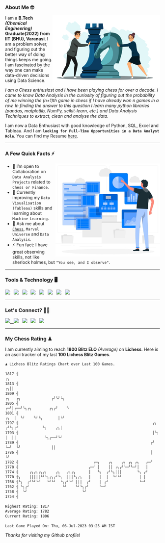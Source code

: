 ### About Me 🤓
<img align="right" alt="Coding" width="350" src="https://github.com/Laxman-Lakhan/Laxman-Lakhan/blob/master/Assets/Chess_Vector.jpg">   

I am a **B.Tech** _**(Chemical Engineering)**_ **Graduate(2022) from IIT (BHU), Varanasi**. I am a problem solver, and figuring out the better way of doing things keeps me going. I am fascinated by the way one can make data-driven decisions using Data Science. 

_I am a Chess enthusiast and I have been playing chess for over a decade. I came to know Data Analysis in the curiosity of figuring out the probability of me winning the (n+1)th game in chess if I have already won n games in a row. In finding the answer to this question I learn many python libraries (pandas, matplotlib, NumPy, scikit-learn, etc.) and Data Analysis Techniques to extract, clean and analyse the data._

I am now a Data Enthusiast with good knowledge of Python, SQL, Excel and Tableau. And I am **`looking for Full-Time Opportunities in a Data Analyst Role`**. You can find my Resume
 [here](https://drive.google.com/file/d/1UIOoogRLj5eGQFQBkuvMmTISZVdl2Ok7/view?usp=sharing).


---

### A Few Quick Facts ⚡️
<img align="right" alt="Coding" width="340" src="https://github.com/Laxman-Lakhan/Laxman-Lakhan/blob/master/Assets/Data_Vector.jpg">   

- 🤝 I’m open to Collaboration on `Data Analysis Projects` related to `Chess or Finance`.
- 📖 Currently improving my `Data Visualisation (Tableau)` skills and learning about `Machine Learning`.
- 💬 Ask me about [`Chess`](https://lichess.org/@/YourKingIsInDanger), `Marvel Universe` and `Data Analysis`.
- ⚡️ Fun fact: I have great observing skills, not like sherlock holmes, but `"You see, and I observe"`.

---
### Tools & Technology 🖥

<img src="https://img.shields.io/badge/Python-white?logo=Python&logoColor=ColorName&style=ShieldStyle" /> &nbsp;
<img src="https://img.shields.io/badge/MySQL-white?logo=MySQL&logoColor=ColorName&style=ShieldStyle" /> &nbsp;
<img src="https://img.shields.io/badge/Tableau-white?logo=Tableau&logoColor=ColorName&style=ShieldStyle" /> &nbsp;
<img src="https://img.shields.io/badge/Excel-white?logo=Microsoft+Excel&logoColor=196F3D&style=ShieldStyle" /> &nbsp;
<img src="https://img.shields.io/badge/Jupyter-white?logo=Jupyter&logoColor=ColorName&style=ShieldStyle" /> &nbsp;
<img src="https://img.shields.io/badge/pandas-white?logo=Pandas&logoColor=000080&style=ShieldStyle" /> &nbsp;
<img src="https://img.shields.io/badge/numpy-white?logo=Numpy&logoColor=85C1E9&style=ShieldStyle" /> &nbsp;
<img src="https://img.shields.io/badge/scikit learn-white?logo=Scikit+Learn&logoColor=ColorName&style=ShieldStyle" /> &nbsp;



---

### Let's Connect? 🫳🏻

<a href="mailto:laxmansingh.lakhan@gmail.com"> <img src="https://img.icons8.com/fluent/48/000000/gmail.png" width="3.5%"/> &nbsp;
[<img src="https://img.icons8.com/color/48/000000/linkedin.png" width="3.5%"/>](https://www.linkedin.com/in/laxman-lakhan/)  &nbsp;
[<img src="https://img.icons8.com/fluent/48/000000/facebook-new.png" width="3.5%"/>](https://www.facebook.com/s.laxmanlakhan/)  &nbsp;
[<img src="https://img.icons8.com/fluent/48/000000/instagram-new.png" width="3.5%"/>](https://www.instagram.com/laxman.lakhan/)  &nbsp;
[<img src="https://img.icons8.com/color/48/000000/twitter.png" width="3.5%"/>](https://twitter.com/laxman__lakhan)  &nbsp;

 ---
  
### My Chess Rating ♟
  
I am currently aiming to reach **1800 Blitz ELO** *(Average)* on **Lichess**. Here is an ascii tracker of my last **100 Lichess Blitz Games**.

  ```
  ♟︎ 𝙻𝚒𝚌𝚑𝚎𝚜𝚜 𝙱𝚕𝚒𝚝𝚣 𝚁𝚊𝚝𝚒𝚗𝚐𝚜 𝙲𝚑𝚊𝚛𝚝 𝚘𝚟𝚎𝚛 𝙻𝚊𝚜𝚝 𝟷00 𝙶𝚊𝚖𝚎𝚜.
  
1817 ┤                                                                                                ╭╮
1813 ┤                                                                                              ╭╮││
1809 ┤                                                                        ╭╮   ╭╮              ╭╯╰╯╰╮
1805 ┤                                                                      ╭─╯│╭──╯╰╮╭╮        ╭╮╭╯    ╰
1801 ┤                                                                  ╭╮  │  ╰╯    ╰╯╰╮       │╰╯
1797 ┤                                                             ╭╮  ╭╯╰╮╭╯           ╰╮    ╭╮│
1793 ┤                                                             │╰╮ │  ││             ╰╮╭──╯╰╯
1789 ┤                                                            ╭╯ ╰─╯  ╰╯              ││
1786 ┤                                                            │                       ╰╯
1782 ┤                                  ╭─╮    ╭╮    ╭╮ ╭╮ ╭╮   ╭─╯
1778 ┤                                ╭─╯ │    ││ ╭╮╭╯╰─╯╰─╯│   │
1774 ┤     ╭╮╭╮╭╮╭╮    ╭╮   ╭╮╭╮      │   ╰╮  ╭╯╰╮│││       ╰╮ ╭╯
1770 ┼╮    │││││╰╯╰╮╭╮╭╯╰╮  │││╰╮╭╮   │    │  │  ╰╯╰╯        │ │
1766 ┤╰╮  ╭╯╰╯╰╯   ╰╯╰╯  ╰╮╭╯╰╯ │││  ╭╯    │ ╭╯              ╰─╯
1762 ┤ ╰╮╭╯               ╰╯    ╰╯╰╮╭╯     ╰─╯
1758 ┤  ╰╯                         ╰╯
1754 ┤ 

Highest Rating: 1817
Average Rating: 1782
Current Rating: 1806 

Last Game Played On: Thu, 06-Jul-2023 03:25 AM IST
  ```
  
  
*Thanks for visiting my Github profile!*
